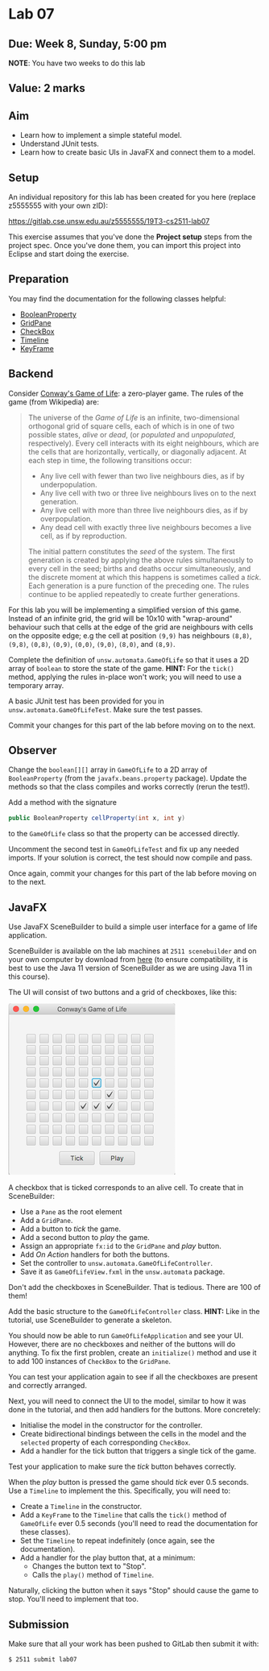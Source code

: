 # Lab 07

## Due: Week 8, Sunday, 5:00 pm

**NOTE**: You have two weeks to do this lab

## Value: 2 marks

## Aim

* Learn how to implement a simple stateful model.
* Understand JUnit tests.
* Learn how to create basic UIs in JavaFX and connect them to a model.

## Setup

An individual repository for this lab has been created for you here (replace z5555555 with your own zID):

https://gitlab.cse.unsw.edu.au/z5555555/19T3-cs2511-lab07

This exercise assumes that you've done the **Project setup** steps from the project spec. Once you've done them, you can import this project into Eclipse and start doing the exercise.

## Preparation

You may find the documentation for the following classes helpful:

* [BooleanProperty](https://openjfx.io/javadoc/11/javafx.base/javafx/beans/property/BooleanProperty.html)
* [GridPane](https://openjfx.io/javadoc/11/javafx.base/javafx/scene/layout/GridPane.html)
* [CheckBox](https://openjfx.io/javadoc/11/javafx.base/javafx/scene/control/CheckBox.html)
* [Timeline](https://openjfx.io/javadoc/11/javafx.base/javafx/animation/Timeline.html)
* [KeyFrame](https://openjfx.io/javadoc/11/javafx.base/javafx/animation/KeyFrame.html)

## Backend

Consider [Conway's Game of Life](https://en.wikipedia.org/wiki/Conway%27s_Game_of_Life): a zero-player game. The rules of the game (from Wikipedia) are:

> The universe of the *Game of Life* is an infinite, two-dimensional orthogonal grid of square cells, each of which is in one of two possible states, *alive* or *dead*, (or *populated* and *unpopulated*, respectively). Every cell interacts with its eight neighbours, which are the cells that are horizontally, vertically, or diagonally adjacent. At each step in time, the following transitions occur:
>
> * Any live cell with fewer than two live neighbours dies, as if by underpopulation.
> * Any live cell with two or three live neighbours lives on to the next generation.
> * Any live cell with more than three live neighbours dies, as if by overpopulation.
> * Any dead cell with exactly three live neighbours becomes a live cell, as if by reproduction.
>
> The initial pattern constitutes the *seed* of the system. The first generation is created by applying the above rules simultaneously to every cell in the seed; births and deaths occur simultaneously, and the discrete moment at which this happens is sometimes called a *tick*. Each generation is a pure function of the preceding one. The rules continue to be applied repeatedly to create further generations.

For this lab you will be implementing a simplified version of this game. Instead of an infinite grid, the grid will be 10x10 with "wrap-around" behaviour such that cells at the edge of the grid are neighbours with cells on the opposite edge; e.g the cell at position `(9,9)` has neighbours `(8,8)`, `(9,8)`, `(0,8)`, `(0,9)`, `(0,0)`, `(9,0)`, `(8,0)`, and `(8,9)`.

Complete the definition of `unsw.automata.GameOfLife` so that it uses a 2D array of `boolean` to store the state of the game. **HINT:** For the `tick()` method, applying the rules in-place won't work; you will need to use a temporary array.

A basic JUnit test has been provided for you in `unsw.automata.GameOfLifeTest`. Make sure the test passes.

Commit your changes for this part of the lab before moving on to the next.

## Observer

Change the `boolean[][]` array in `GameOfLife` to a 2D array of `BooleanProperty` (from the `javafx.beans.property` package). Update the methods so that the class compiles and works correctly (rerun the test!).

Add a method with the signature

```java
public BooleanProperty cellProperty(int x, int y)
```

to the `GameOfLife` class so that the property can be accessed directly.

Uncomment the second test in `GameOfLifeTest` and fix up any needed imports. If your solution is correct, the test should now compile and pass.

Once again, commit your changes for this part of the lab before moving on to the next.

## JavaFX

Use JavaFX SceneBuilder to build a simple user interface for a game of life application.

SceneBuilder is available on the lab machines at `2511 scenebuilder` and on your own computer by download from [here](https://gluonhq.com/products/scene-builder/#download) (to ensure compatibility, it is best to use the Java 11 version of SceneBuilder as we are using Java 11 in this course).

The UI will consist of two buttons and a grid of checkboxes, like this:

![sample UI](screenshot.png)

A checkbox that is ticked corresponds to an alive cell. To create that in SceneBuilder:

* Use a `Pane` as the root element
* Add a `GridPane`.
* Add a button to *tick* the game.
* Add a second button to *play* the game.
* Assign an appropriate `fx:id` to the `GridPane` and *play* button.
* Add *On Action* handlers for both the buttons.
* Set the controller to `unsw.automata.GameOfLifeController`.
* Save it as `GameOfLifeView.fxml` in the `unsw.automata` package.

Don't add the checkboxes in SceneBuilder. That is tedious. There are 100 of them!

Add the basic structure to the `GameOfLifeController` class. **HINT:** Like in the tutorial, use SceneBuilder to generate a skeleton.

You should now be able to run `GameOfLifeApplication` and see your UI. However, there are no checkboxes and neither of the buttons will do anything. To fix the first problen, create an `initialize()` method and use it to add 100 instances of `CheckBox` to the `GridPane`.

You can test your application again to see if all the checkboxes are present and correctly arranged.

Next, you will need to connect the UI to the model, similar to how it was done in the tutorial, and then add handlers for the buttons. More concretely:

* Initialise the model in the constructor for the controller.
* Create bidirectional bindings between the cells in the model and the `selected` property of each corresponding `CheckBox`.
* Add a handler for the tick button that triggers a single tick of the game.

Test your application to make sure the *tick* button behaves correctly.

When the *play* button is pressed the game should *tick* ever 0.5 seconds. Use a `Timeline` to implement the this. Specifically, you will need to:

* Create a `Timeline` in the constructor.
* Add a `KeyFrame` to the `Timeline` that calls the `tick()` method of `GameOfLife` ever 0.5 seconds (you'll need to read the documentation for these classes).
* Set the `Timeline` to repeat indefinitely (once again, see the documentation).
* Add a handler for the play button that, at a minimum:
  * Changes the button text to "Stop".
  * Calls the `play()` method of `Timeline`.

Naturally, clicking the button when it says "Stop" should cause the game to stop. You'll need to implement that too.

## Submission

Make sure that all your work has been pushed to GitLab then submit it with:

```bash
$ 2511 submit lab07
```
